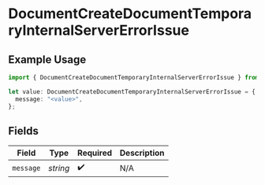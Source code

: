 # DocumentCreateDocumentTemporaryInternalServerErrorIssue

## Example Usage

```typescript
import { DocumentCreateDocumentTemporaryInternalServerErrorIssue } from "@documenso/sdk-typescript/models/errors";

let value: DocumentCreateDocumentTemporaryInternalServerErrorIssue = {
  message: "<value>",
};
```

## Fields

| Field              | Type               | Required           | Description        |
| ------------------ | ------------------ | ------------------ | ------------------ |
| `message`          | *string*           | :heavy_check_mark: | N/A                |